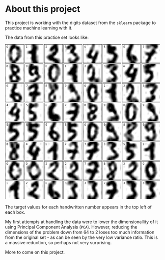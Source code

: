 # About this project
This project is working with the digits dataset from the `sklearn` package to practice machine learning with it. 

The data from this practice set looks like:

![handwritten_numbers](digits_images.png "Handwritten numbers with their target values")

The target values for each handwritten number appears in the top left of each box. 

My first attempts at handling the data were to lower the dimensionallity of it using Principal Component Analysis (`PCA`). However, reducing the dimensions of the problem down from 64 to 2 loses too much information from the original set - as can be seen by the very low variance ratio. This is a massive reduction, so perhaps not very surprising.

More to come on this project.